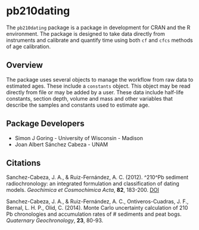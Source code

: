 # pb210dating

The `pb210dating` package is a package in development for CRAN and the R environment.  The package is designed to take data directly from instruments and calibrate and quantify time using both `cf` and `cfcs` methods of age calibration.

## Overview

The package uses several objects to manage the workflow from raw data to estimated ages.  These include a `constants` object.  This object may be read directly from file or may be added by a user.  These data include half-life constants, section depth, volume and mass and other variables that describe the samples and constants used to estimate age.

## Package Developers

  * Simon J Goring - University of Wisconsin - Madison
  * Joan Albert Sánchez Cabeza - UNAM

## Citations

Sanchez-Cabeza, J. A., & Ruiz-Fernández, A. C. (2012). ^210^Pb sediment radiochronology: an integrated formulation and classification of dating models. *Geochimica et Cosmochimica Acta*, **82**, 183-200. [DOI](http://dx.doi.org/10.1016/j.gca.2010.12.024)

Sanchez-Cabeza, J. A., & Ruiz-Fernández, A. C., Ontiveros-Cuadras, J. F., Bernal, L. H. P., Olid, C. (2014). Monte Carlo uncertainty calculation of 210 Pb chronologies and accumulation rates of # sediments and peat bogs. *Quaternary Geochronology*, **23**, 80-93.
